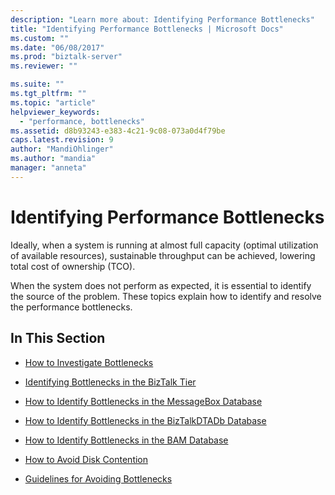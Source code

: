 ```yaml
---
description: "Learn more about: Identifying Performance Bottlenecks"
title: "Identifying Performance Bottlenecks | Microsoft Docs"
ms.custom: ""
ms.date: "06/08/2017"
ms.prod: "biztalk-server"
ms.reviewer: ""

ms.suite: ""
ms.tgt_pltfrm: ""
ms.topic: "article"
helpviewer_keywords: 
  - "performance, bottlenecks"
ms.assetid: d8b93243-e383-4c21-9c08-073a0d4f79be
caps.latest.revision: 9
author: "MandiOhlinger"
ms.author: "mandia"
manager: "anneta"
---
```

# Identifying Performance Bottlenecks
Ideally, when a system is running at almost full capacity (optimal utilization of available resources), sustainable throughput can be achieved, lowering total cost of ownership (TCO).  
  
 When the system does not perform as expected, it is essential to identify the source of the problem. These topics explain how to identify and resolve the performance bottlenecks.  
  
## In This Section  
  
-   [How to Investigate Bottlenecks](../core/how-to-investigate-bottlenecks.md)  
  
-   [Identifying Bottlenecks in the BizTalk Tier](../core/identifying-bottlenecks-in-the-biztalk-tier.md)  
  
-   [How to Identify Bottlenecks in the MessageBox Database](../core/how-to-identify-bottlenecks-in-the-messagebox-database2.md)

- [How to Identify Bottlenecks in the BizTalkDTADb Database](../core/how-to-identify-bottlenecks-in-the-biztalkdtadb-database.md)

- [How to Identify Bottlenecks in the BAM Database](../core/how-to-identify-bottlenecks-in-the-bam-database.md)

- [How to Avoid Disk Contention](../core/how-to-avoid-disk-contention1.md)
  
-   [Guidelines for Avoiding Bottlenecks](../core/guidelines-for-avoiding-bottlenecks.md)
